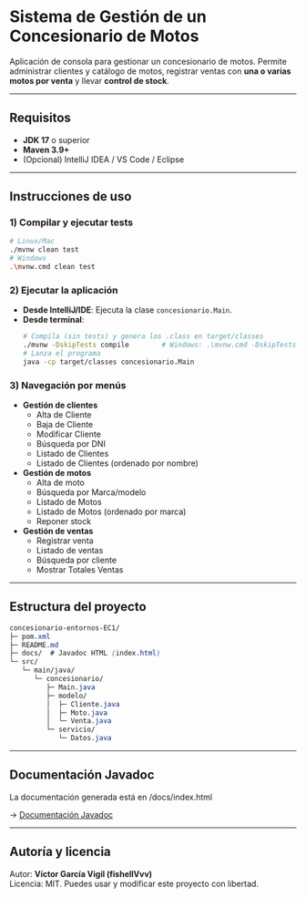 # Sistema de Gestión de un Concesionario de Motos

Aplicación de consola para gestionar un concesionario de motos. Permite administrar clientes y catálogo de motos, registrar ventas con **una o varias motos por venta** y llevar **control de stock**.

---

## Requisitos
- **JDK 17** o superior
- **Maven 3.9+**
- (Opcional) IntelliJ IDEA / VS Code / Eclipse

---

## Instrucciones de uso

### 1) Compilar y ejecutar tests
```bash
# Linux/Mac
./mvnw clean test
# Windows
.\mvnw.cmd clean test
```

### 2) Ejecutar la aplicación
- **Desde IntelliJ/IDE**: Ejecuta la clase `concesionario.Main`.
- **Desde terminal**:
  ```bash
  # Compila (sin tests) y genera los .class en target/classes
  ./mvnw -DskipTests compile        # Windows: .\mvnw.cmd -DskipTests compile
  # Lanza el programa
  java -cp target/classes concesionario.Main
  ```

### 3) Navegación por menús
- **Gestión de clientes**
    - Alta de Cliente
    - Baja de Cliente
    - Modificar Cliente
    - Búsqueda por DNI
    - Listado de Clientes
    - Listado de Clientes (ordenado por nombre)
- **Gestión de motos**
    - Alta de moto
    - Búsqueda por Marca/modelo
    - Listado de Motos
    - Listado de Motos (ordenado por marca)
    - Reponer stock
- **Gestión de ventas**
    - Registrar venta
    - Listado de ventas
    - Búsqueda por cliente
    - Mostrar Totales Ventas

---

## Estructura del proyecto
```css
concesionario-entornos-EC1/
├─ pom.xml
├─ README.md
├─ docs/  # Javadoc HTML (index.html)
└─ src/
   └─ main/java/
      └─ concesionario/
         ├─ Main.java
         ├─ modelo/
         │  ├─ Cliente.java
         │  ├─ Moto.java
         │  └─ Venta.java
         └─ servicio/
            └─ Datos.java
```

---

## Documentación Javadoc
La documentación generada está en /docs/index.html

→ [Documentación Javadoc](./docs/index.html)

---

## Autoría y licencia
Autor: **Víctor García Vigil (fishellVvv)**  
Licencia: MIT. Puedes usar y modificar este proyecto con libertad.
